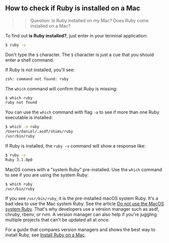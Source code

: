 ## How to check if Ruby is installed on a Mac

>> Question: Is Ruby installed on my Mac? Does Ruby come installed on a Mac?

To find out **is Ruby installed?**, just enter in your terminal application:

```bash
$ ruby -v
```

Don't type the `$` character. The `$` character is just a cue that you should enter a shell command.

If Ruby is not installed, you'll see:

```bash
zsh: command not found: ruby
```

The `which` command will confirm that Ruby is missing:

```bash
$ which ruby
ruby not found
```

You can use the `which` command with flag `-a` to see if more than one Ruby executable is installed:

```bash
$ which -a ruby
/Users/daniel/.asdf/shims/ruby
/usr/bin/ruby
```

If Ruby is installed, the `ruby -v` command will show a response like:

```bash
$ ruby -v
Ruby 3.1.0p0
```

MacOS comes with a "system Ruby" pre-installed. Use the `which` command to see if you are using the system Ruby:

```bash
$ which ruby
/usr/bin/ruby
```

If you see `/usr/bin/ruby`, it is the pre-installed macOS system Ruby. It's a bad idea to use the Mac system Ruby. See the article [Do not use the MacOS system Ruby](/faq/do-not-use-mac-system-ruby/index.html). That's why developers use a version manager such as asdf, chruby, rbenv, or rvm. A version manager can also help if you're juggling multiple projects that can't be updated all at once.

For a guide that compares version managers and shows the best way to install Ruby, see [Install Ruby on a Mac](https://mac.install.guide/ruby/index.html).
